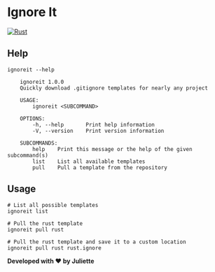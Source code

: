 # Ignore It

[![Rust](https://github.com/jewlexx/ignoreit/actions/workflows/rust.yml/badge.svg?branch=trunk)](https://github.com/jewlexx/ignoreit/actions/workflows/rust.yml)

## Help

```shell
ignoreit --help

    ignoreit 1.0.0
    Quickly download .gitignore templates for nearly any project

    USAGE:
        ignoreit <SUBCOMMAND>

    OPTIONS:
        -h, --help       Print help information
        -V, --version    Print version information

    SUBCOMMANDS:
        help    Print this message or the help of the given subcommand(s)
        list    List all available templates
        pull    Pull a template from the repository
```

## Usage

```shell
# List all possible templates
ignoreit list

# Pull the rust template
ignoreit pull rust

# Pull the rust template and save it to a custom location
ignoreit pull rust rust.ignore
```

**Developed with ❤️ by Juliette**
